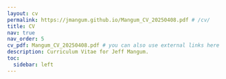 ```yaml
---
layout: cv
permalink: https://jmangum.github.io/Mangum_CV_20250408.pdf # /cv/
title: CV
nav: true
nav_order: 5
cv_pdf: Mangum_CV_20250408.pdf # you can also use external links here
description: Curriculum Vitae for Jeff Mangum.
toc:
  sidebar: left
---
```

